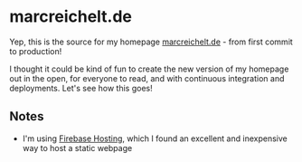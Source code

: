 # marcreichelt.de

Yep, this is the source for my homepage [marcreichelt.de](https://marcreichelt.de) - from first commit to production!

I thought it could be kind of fun to create the new version of my homepage out in the open, for everyone to read,
and with continuous integration and deployments. Let's see how this goes!

## Notes

- I'm using [Firebase Hosting](https://firebase.google.com/docs/hosting), which I found an excellent and inexpensive way to host a static webpage
